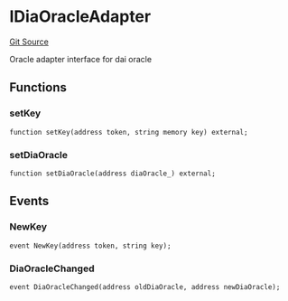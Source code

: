 # IDiaOracleAdapter

[Git Source](https://dapp-devs.com/ssh://git@git.2222/lumos-labs/xassets/contracts/synths-contracts/blob/969beda74f0f892980053e9edc62c163df24916a/src/interface/IDiaOracleAdapter.sol)

Oracle adapter interface for dai oracle

## Functions

### setKey

```solidity
function setKey(address token, string memory key) external;
```

### setDiaOracle

```solidity
function setDiaOracle(address diaOracle_) external;
```

## Events

### NewKey

```solidity
event NewKey(address token, string key);
```

### DiaOracleChanged

```solidity
event DiaOracleChanged(address oldDiaOracle, address newDiaOracle);
```
